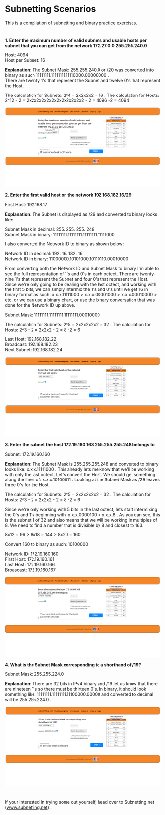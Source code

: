 
# Subnetting Scenarios
</p>

This is a compliation of subnetting and binary practice exercises. 

#


**1. Enter the maximum number of valid subnets and usable hosts per subnet that you can get from the network 172.27.0.0 255.255.240.0**
   
Host: 4094   
Host per Subnet: 16

**Explanation:** The Subnet Mask: 255.255.240.0 or /20 was converted into binary as such 11111111.11111111.11110000.00000000 .   
There are twenty 1's that represent the Subnet and twelve 0's that represent the Host.  

The calculation for Subnets: 2^4 = 2x2x2x2 = 16 . The calculation for Hosts: 2^12 - 2 = 2x2x2x2x2x2x2x2x2x2x2x2 - 2 = 4096 -2 = 4094
<p align="center">
<img src="Exercise 1.png"/>   


**2. Enter the first valid host on the network 192.168.182.16/29**
   
First Host: 192.168.17   

**Explanation:** The Subnet is displayed as /29 and converted to binary looks like:   

Subnet Mask in decimal:   255.     255.     255.     248   
Subnet Mask in binary: 11111111.11111111.11111111.11111000 

I also converted the Network ID to binary as shown below: 

Network ID in decimal:   192.     16.      182.      16   
Network ID in binary:  11000000.10101000.10110110.00010000   

From converting both the Network ID and Subnet Mask to binary I'm able to see the full representation of 1's and 0's in each octect. There are twenty-nine 1's that represent the Subnet and four 0's that represent the Host. Since we're only going to be dealing with the last octect, and working with the first 5 bits, we can simply intermix the 1's and 0's until we get 16 in binary format as such:   x.x.x.11111000 > x.x.x.00001000 > x.x.x.00010000 > etc. or we can use a binary chart, or use the binary conversation that was done for the Network ID up above. 

Subnet Mask:           11111111.11111111.11111111.00010000   

The calculation for Subnets: 2^5 = 2x2x2x2x2 = 32 . The calculation for Hosts: 2^3 - 2 = 2x2x2 - 2 = 8 -2 = 6   

Last Host: 192.168.182.22   
Broadcast: 192.168.182.23   
Next Subnet: 192.168.182.24
<p align="center">
<img src="Exercise 2.png"/>   


**3. Enter the subnet the host 172.19.160.163  255.255.255.248 belongs to**

Subnet: 172.19.160.160     

**Explanation:** The Subnet Mask is 255.255.255.248 and converted to binary looks like: x.x.x.11111000 . This already lets me know that we'll be working with only the last octect. Let's convert the Host. We should get something along the lines of: x.x.x.10100011 . Looking at the Subnet Mask as /29 leaves three 0's for the Host.   

The calculation for Subnets: 2^5 = 2x2x2x2x2 = 32 . The calculation for Hosts: 2^3 - 2 = 2x2x2 - 2 = 8 -2 = 6   

Since we're only working with 5 bits in the last octect, lets start intermixing the 0's and 1's beginning with: x.x.x.0000100 = x.x.x.8 . As you can see, this is the subnet 1 of 32 and also means that we will be working in multiples of 8. We need to find a number that is divisible by 8 and closest to 163.   

8x12 = 96 > 8x18 = 144 > 8x20 = 160

Convert 160 to binary as such: 10100000 

Network ID: 172.19.160.160   
First Host: 172.19.160.161   
Last Host:  172.19.160.166   
Broascast: 172.19.160.167   
<p align="center">
<img src="Exercise 3.png"/>   

   
**4. What is the Subnet Mask corresponding to a shorthand of /19?**

   Subnet Mask: 255.255.224.0

   **Explanation:** There are 32 bits in IPv4 binary and /19 let us know that there are nineteen 1's so there must be thirteen 0's.
   In binary, it should look something like: 11111111.11111111.11100000.00000 and converted to decimal will be 255.255.224.0 .   
<p align="center">
<img src="Exercise 4.png"/>   


#
If your interested in trying some out yourself, head over to Subnetting.net (www.subnetting.net) .


























